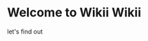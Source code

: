 <!DOCTYPE html>
<html>
<head>
</head>
<body>

<h1>Welcome to Wikii Wikii</h1>
<p>let's find out</p> 
  
</body>
</html>

